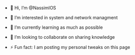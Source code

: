 - 👋 Hi, I’m @NassimIOS
- 👀 I’m interested in system and network managment
- 🌱 I’m currently learning as much as possible
- 💞️ I’m looking to collaborate on sharing knowledge 

- ⚡ Fun fact: I am posting my personal tweaks on this page 

<!---
NassimIOS/NassimIOS is a ✨ special ✨ repository because its `README.md` (this file) appears on your GitHub profile.
You can click the Preview link to take a look at your changes.
--->
